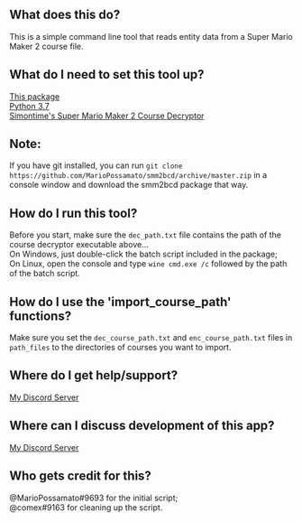 ## What does this do?
This is a simple command line tool that reads entity data from a Super Mario Maker 2 course file.

## What do I need to set this tool up?
[This package](https://github.com/MarioPossamato/smm2bcd/archive/master.zip)  
[Python 3.7](https://www.python.org/downloads/release/python-370/)  
[Simontime's Super Mario Maker 2 Course Decryptor](https://github.com/simontime/SMM2CourseDecryptor/releases)

## Note:
If you have git installed, you can run `git clone https://github.com/MarioPossamato/smm2bcd/archive/master.zip` in a console window and download the smm2bcd package that way.

## How do I run this tool?
Before you start, make sure the `dec_path.txt` file contains the path of the course decryptor executable above...  
On Windows, just double-click the batch script included in the package;  
On Linux, open the console and type `wine cmd.exe /c` followed by the path of the batch script.

## How do I use the 'import_course_path' functions?
Make sure you set the `dec_course_path.txt` and `enc_course_path.txt` files in `path_files` to the directories of courses you want to import.

## Where do I get help/support?
[My Discord Server](https://discord.gg/CtKBBt)

## Where can I discuss development of this app?
[My Discord Server](https://discord.gg/CtKBBt)

## Who gets credit for this?
@MarioPossamato#9693 for the initial script;  
@comex#9163 for cleaning up the script.
